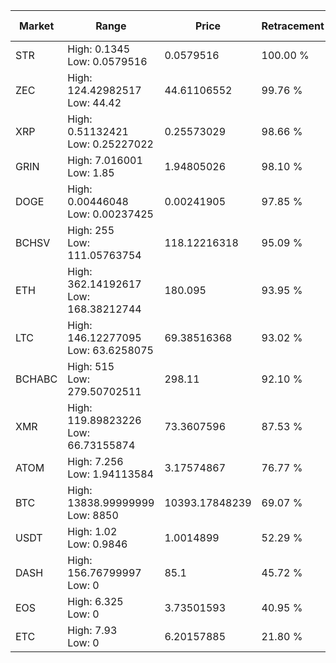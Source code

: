 | Market | Range | Price| Retracement | Doubles to 50% |
| --- | --- | --- | --- | --- |
| STR | High: 0.1345<br />Low: 0.0579516 | 0.0579516 | 100.00 % | 1.66 |
| ZEC | High: 124.42982517<br />Low: 44.42 | 44.61106552 | 99.76 % | 1.89 |
| XRP | High: 0.51132421<br />Low: 0.25227022 | 0.25573029 | 98.66 % | 1.49 |
| GRIN | High: 7.016001<br />Low: 1.85 | 1.94805026 | 98.10 % | 2.28 |
| DOGE | High: 0.00446048<br />Low: 0.00237425 | 0.00241905 | 97.85 % | 1.41 |
| BCHSV | High: 255<br />Low: 111.05763754 | 118.12216318 | 95.09 % | 1.55 |
| ETH | High: 362.14192617<br />Low: 168.38212744 | 180.095 | 93.95 % | 1.47 |
| LTC | High: 146.12277095<br />Low: 63.6258075 | 69.38516368 | 93.02 % | 1.51 |
| BCHABC | High: 515<br />Low: 279.50702511 | 298.11 | 92.10 % | 1.33 |
| XMR | High: 119.89823226<br />Low: 66.73155874 | 73.3607596 | 87.53 % | 1.27 |
| ATOM | High: 7.256<br />Low: 1.94113584 | 3.17574867 | 76.77 % | 1.45 |
| BTC | High: 13838.99999999<br />Low: 8850 | 10393.17848239 | 69.07 % | 1.09 |
| USDT | High: 1.02<br />Low: 0.9846 | 1.0014899 | 52.29 % | 1.00 |
| DASH | High: 156.76799997<br />Low: 0 | 85.1 | 45.72 % | 0.00 |
| EOS | High: 6.325<br />Low: 0 | 3.73501593 | 40.95 % | 0.00 |
| ETC | High: 7.93<br />Low: 0 | 6.20157885 | 21.80 % | 0.00 |
